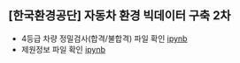 ## [한국환경공단] 자동차 환경 빅데이터 구축 2차
+ 4등급 차량 정밀검사(합격/불합격) 파일 확인 [ipynb](https://github.com/kbjung/wabotech/blob/main/car_big_data_2/test_data_check.ipynb)
+ 제원정보 파일 확인 [ipynb](https://github.com/kbjung/wabotech/blob/main/car_big_data_2/test_car_spec.ipynb)
